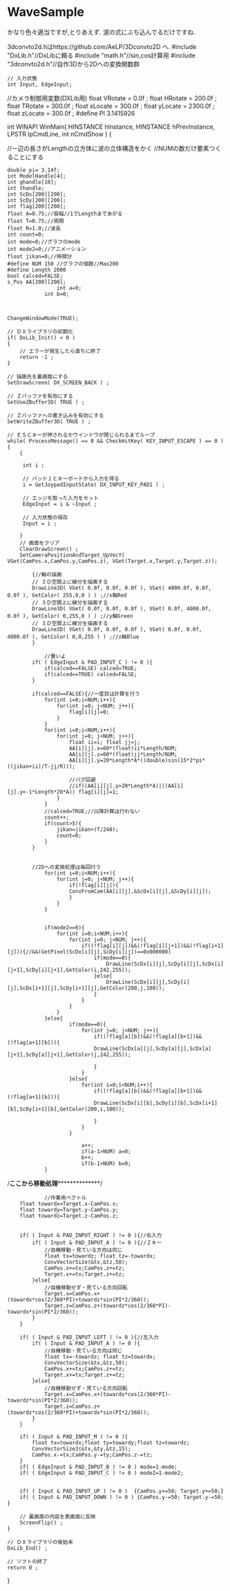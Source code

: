 WaveSample
==========

かなり色々適当ですが,とりあえず. 波の式にぶち込んでるだけですね.

3dconvto2d.hはhttps://github.com/AeLP/3Dconvto2D へ.
#include "DxLib.h"//DxLibに頼る
#include "math.h"//sin,cos計算用
#include "3dconvto2d.h"//自作3Dから2Dへの変換関数群


	// 入力状態
	int Input, EdgeInput;
//カメラ制御用変数(DXLib用)
	float VRotate = 0.0f ;
	float HRotate = 200.0f ;
	float TRotate = 300.0f ;
	float xLocate = 300.0f ;
	float yLocate = 2300.0f ;
	float zLocate = 300.0f ;
#define PI 3.1415926

int WINAPI WinMain( HINSTANCE hInstance, HINSTANCE hPrevInstance, LPSTR lpCmdLine, int nCmdShow )
{

//一辺の長さがLengthの立方体に波の立体構造をかく
//NUMの数だけ要素つくることにする

	double pi= 3.14f;
	int ModelHandle[4];
	int ghandle[10];
	int thandle;
	int ScDx[200][200];
	int ScDy[200][200];
	int flag[200][200];
	float A=0.75;//振幅//1でLengthまであがる
	float T=0.75;//周期
	float R=1.0;//波長
	int count=0;
	int mode=0;//グラフのmode
	int mode2=0;//アニメーション
	float jikan=0;//時間分
	#define NUM 150 //グラフの個数//Max200
	#define Length 2000
	bool calced=FALSE;
	s_Pos AA[200][200];
					int a=0;
				int b=0;


	
	ChangeWindowMode(TRUE);
	
	// ＤＸライブラリの初期化
	if( DxLib_Init() < 0 )
	{
		// エラーが発生したら直ちに終了
		return -1 ;
	}
	
	// 描画先を裏画面にする
	SetDrawScreen( DX_SCREEN_BACK ) ;

	// Ｚバッファを有効にする
	SetUseZBuffer3D( TRUE ) ;

	// Ｚバッファへの書き込みを有効にする
	SetWriteZBuffer3D( TRUE ) ;

	// ＥＳＣキーが押されるかウインドウが閉じられるまでループ
	while( ProcessMessage() == 0 && CheckHitKey( KEY_INPUT_ESCAPE ) == 0 )
	{
		{
			
         int i ;

         // パッド１とキーボードから入力を得る
         i = GetJoypadInputState( DX_INPUT_KEY_PAD1 ) ;

         // エッジを取った入力をセット
         EdgeInput = i & ~Input ;

         // 入力状態の保存
         Input = i ;

		}
		// 画面をクリア
		ClearDrawScreen() ;
		SetCameraPositionAndTarget_UpVecY( VGet(CamPos.x,CamPos.y,CamPos.z), VGet(Target.x,Target.y,Target.z));

			{//軸の描画
			// ３Ｄ空間上に線分を描画する
			DrawLine3D( VGet( 0.0f, 0.0f, 0.0f ), VGet( 4000.0f, 0.0f, 0.0f ), GetColor( 255,0,0 ) ) ;//x軸Red
			// ３Ｄ空間上に線分を描画する
			DrawLine3D( VGet( 0.0f, 0.0f, 0.0f ), VGet( 0.0f, 4000.0f, 0.0f ), GetColor( 0,255,0 ) ) ;//y軸Green
			// ３Ｄ空間上に線分を描画する
			DrawLine3D( VGet( 0.0f, 0.0f, 0.0f ), VGet( 0.0f, 0.0f, 4000.0f ), GetColor( 0,0,255 ) ) ;//z軸Blue
			}

				//重いよ
			if( ( EdgeInput & PAD_INPUT_C ) != 0 ){
				if(calced==FALSE) calced=TRUE;
				if(calced==TRUE) calced=FALSE;
			}

			if(calced==FALSE){//一度目は計算を行う
				for(int i=0;i<NUM;i++){
					for(int j=0; j<NUM; j++){
						flag[i][j]=0;
					}
				}
				for(int i=0;i<NUM;i++){
					for(int j=0; j<NUM; j++){
						float ii=i; float jj=j;
						AA[i][j].x=60*(float)ii*Length/NUM;
						AA[i][j].z=60*(float)jj*Length/NUM;
						AA[i][j].y=20*Length*A*((double)sin(15*2*pi*((jikan+ii)/T-jj/R)));
						
						//バグ回避
						//if((AA[i][j].y>20*Length*A)||(AA[i][j].y<-1*Length*20*A)) flag[i][j]=1;
					}
				}
				//calced=TRUE;//以降計算は行わない
				count++;
				if(count>5){
					jikan=jikan+(T/240);
					count=0;
				}
			}
		

			//2Dへの変換処理は毎回行う
				for(int i=0;i<NUM;i++){
					for(int j=0; j<NUM; j++){
						if(!flag[i][j]){
						ConvFromCam(AA[i][j],&ScDx[i][j],&ScDy[i][j]);
						}
					}
				}


				if(mode2==0){
					for(int i=0;i<NUM;i++){
						for(int j=0; j<NUM; j++){
							if((!flag[i][j])&&(!flag[i][j+1])&&(!flag[i+1][j])){//&&(GetPixel(ScDx[i][j],ScDy[i][j])==0x000000)
								if(mode==0){
									DrawLine(ScDx[i][j],ScDy[i][j],ScDx[i][j+1],ScDy[i][j+1],GetColor(i,242,255));
								}else{
									DrawLine(ScDx[i][j],ScDy[i][j],ScDx[i+1][j],ScDy[i+1][j],GetColor(200,j,100));
								}
							}
						}
					}
				}else{
						if(mode==0){
							for(int j=0; j<NUM; j++){
								if((!flag[a][b])&&(!flag[a][b+1])&&(!flag[a+1][b])){
								DrawLine(ScDx[a][j],ScDy[a][j],ScDx[a][j+1],ScDy[a][j+1],GetColor(j,242,255));
								
								}
							}
						}else{
							for(int i=0;i<NUM;i++){
								if((!flag[a][b])&&(!flag[a][b+1])&&(!flag[a+1][b])){
								DrawLine(ScDx[i][b],ScDy[i][b],ScDx[i+1][b],ScDy[i+1][b],GetColor(200,i,100));

								}
							}
						}
					
							a++;
							if(a-1>NUM) a=0;
							b++;
							if(b-1>NUM) b=0;
				}


/******************************************ここから移動処理********************************************************/
		
				//作業用ベクトル
		float towardx=Target.x-CamPos.x;
		float towardy=Target.y-CamPos.y;
		float towardz=Target.z-CamPos.z;

				
		if( ( Input & PAD_INPUT_RIGHT ) != 0 ){//右入力
			if( ( Input & PAD_INPUT_A ) != 0 ){//Ｚキー
				//自機移動・見ている方向は同じ
				float tx=towardz; float tz=-towardx;
				ConvVectorSize(&tx,&tz,50);
				CamPos.x+=tx;CamPos.z+=tz;
				Target.x+=tx;Target.z+=tz;
			}else{
				//自機移動せず・見ている方向回転
				Target.x=CamPos.x+(towardx*cos(2/360*PI)+towardz*sin(PI*2/360));
				Target.z=CamPos.z+(towardz*cos(2/360*PI)-towardx*sin(PI*2/360));
			}
		}

		if( ( Input & PAD_INPUT_LEFT ) != 0 ){//左入力
			if( ( Input & PAD_INPUT_A ) != 0 ){
				//自機移動・見ている方向は同じ
				float tx=-towardz; float tz=towardx;
				ConvVectorSize(&tx,&tz,50);
				CamPos.x+=tx;CamPos.z+=tz;
				Target.x+=tx;Target.z+=tz;
			}else{
				//自機移動せず・見ている方向回転
				Target.x=CamPos.x+(towardx*cos(2/360*PI)-towardz*sin(PI*2/360));
				Target.z=CamPos.z+(towardz*cos(2/360*PI)+towardx*sin(PI*2/360));
			}
		}

		if( ( Input & PAD_INPUT_M ) != 0 ){
			float tx=towardx;float ty=towardy;float tz=towardz;
			ConvVectorSize3(&tx,&ty,&tz,15);
			CamPos.x-=tx;CamPos.y-=ty;CamPos.z-=tz;
		}
		if( ( EdgeInput & PAD_INPUT_B ) != 0 ) mode=1-mode;
		if( ( EdgeInput & PAD_INPUT_C ) != 0 ) mode2=1-mode2;


		if( ( Input & PAD_INPUT_UP ) != 0 )  {CamPos.y+=50; Target.y+=50;}
		if( ( Input & PAD_INPUT_DOWN ) != 0 ) {CamPos.y-=50; Target.y-=50; }

		// 裏画面の内容を表画面に反映
		ScreenFlip() ;
	}

	// ＤＸライブラリの後始末
	DxLib_End() ;

	// ソフトの終了
	return 0 ;
}
